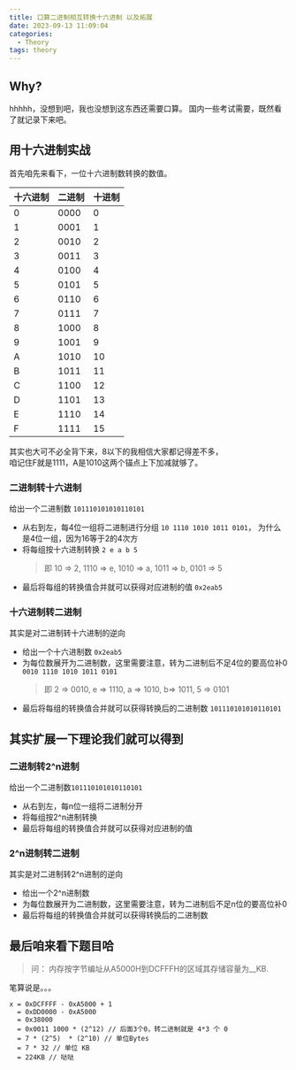 ```yaml
---
title: 口算二进制相互转换十六进制 以及拓展
date: 2023-09-13 11:09:04
categories:
  - Theory
tags: theory
---
```



## Why?
hhhhh，没想到吧，我也没想到这东西还需要口算。
国内一些考试需要，既然看了就记录下来吧。<!--more--> 


## 用十六进制实战

首先咱先来看下，一位十六进制数转换的数值。

| 十六进制 | 二进制 | 十进制 |
| -- | -- | -- |
| 0 | 0000 | 0 |
| 1 | 0001 | 1 |
| 2 | 0010 | 2 |
| 3 | 0011 | 3 |
| 4 | 0100 | 4 |
| 5 | 0101 | 5 |
| 6 | 0110 | 6 |
| 7 | 0111 | 7 |
| 8 | 1000 | 8 |
| 9 | 1001 | 9 |
| A | 1010 | 10 |
| B | 1011 | 11 |
| C | 1100 | 12 |
| D | 1101 | 13 |
| E | 1110 | 14 |
| F | 1111 | 15 |


其实也大可不必全背下来，8以下的我相信大家都记得差不多，  
咱记住F就是1111，A是1010这两个锚点上下加减就够了。 


### 二进制转十六进制
给出一个二进制数 `101110101010110101`  
- 从右到左，每4位一组将二进制进行分组 `10 1110 1010 1011 0101`， 为什么是4位一组，因为16等于2的4次方
- 将每组按十六进制转换  `2 e a b 5`
  > 即 10 => 2, 1110 => e, 1010 => a, 1011 => b, 0101 => 5  
- 最后将每组的转换值合并就可以获得对应进制的值 `0x2eab5`


### 十六进制转二进制
其实是对二进制转十六进制的逆向  
- 给出一个十六进制数  `0x2eab5`
- 为每位数展开为二进制数，这里需要注意，转为二进制后不足4位的要高位补0 `0010 1110 1010 1011 0101`
  > 即 2 => 0010, e => 1110, a => 1010, b=> 1011, 5 => 0101
- 最后将每组的转换值合并就可以获得转换后的二进制数 `101110101010110101`


## 其实扩展一下理论我们就可以得到
### 二进制转2^n进制
给出一个二进制数`101110101010110101`  
- 从右到左，每n位一组将二进制分开
- 将每组按2^n进制转换  
- 最后将每组的转换值合并就可以获得对应进制的值



### 2^n进制转二进制
其实是对二进制转2^n进制的逆向  
- 给出一个2^n进制数
- 为每位数展开为二进制数，这里需要注意，转为二进制后不足n位的要高位补0
- 最后将每组的转换值合并就可以获得转换后的二进制数


## 最后咱来看下题目哈
>问： 内存按字节编址从A5000H到DCFFFH的区域其存储容量为__KB.

笔算说是。。。  
```
x = 0xDCFFFF - 0xA5000 + 1  
  = 0xDD0000 - 0xA5000
  = 0x38000
  = 0x0011 1000 * (2^12) // 后面3个0，转二进制就是 4*3 个 0
  = 7 * (2^5)  * (2^10) // 单位Bytes
  = 7 * 32 // 单位 KB
  = 224KB // 哒哒
```
